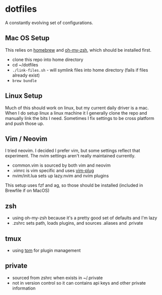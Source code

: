 # dotfiles

A constantly evolving set of configurations. 


## Mac OS Setup

This relies on [homebrew](https://brew.sh/) and [oh-my-zsh](https://ohmyz.sh/#install), which should be installed first.

- clone this repo into home directory
- cd ~/dotfiles
- `./link-files.sh` - will symlink files into home directory (fails if files already exist)
- `brew bundle`

## Linux Setup

Much of this should work on linux, but my current daily driver is a mac. When I do setup linux a linux machine it I generally clone the repo and manually link the bits I need. Sometimes I fix settings to be cross platform and push those up.

## Vim / Neovim 

I tried neovim. I decided I prefer vim, but some settings reflect that experiment. The nvim settings aren't really maintained currently. 

- common.vim is sourced by both vim and neovim
- .vimrc is vim specific and uses [vim-plug](https://github.com/junegunn/vim-plug)
- nvim/init.lua sets up lazy.nvim and nvim plugins

This setup uses fzf and ag, so those should be installed (included in Brewfile if on MacOS)

## zsh

- using oh-my-zsh because it's a pretty good set of defaults and I'm lazy
- .zshrc sets path, loads plugins, and sources .aliases and .private

## tmux

- using [tpm](https://github.com/tmux-plugins/tpm) for plugin management


## private

- sourced from zshrc when exists in ~/.private
- not in version control so it can contains api keys and other private information


